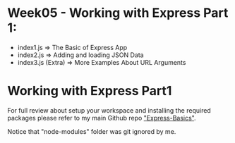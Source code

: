 # Week05 - Working with Express Part 1:
- index1.js => The Basic of Express App
- index2.js => Adding and loading JSON Data
- index3.js (Extra) => More Examples About URL Arguments

# Working with Express Part1
For full review about setup your workspace and installing the required packages please refer to my main Github repo ["Express-Basics"](https://github.com/anmarjarjees/express-basics).

Notice that "node-modules" folder was git ignored by me.